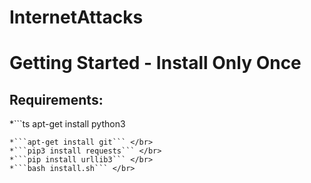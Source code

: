 # InternetAttacks

# Getting Started - Install Only Once
## Requirements:
*```ts
apt-get install python3
```
*```apt-get install git``` </br>
*```pip3 install requests``` </br>
*```pip install urllib3``` </br>
*```bash install.sh``` </br>
